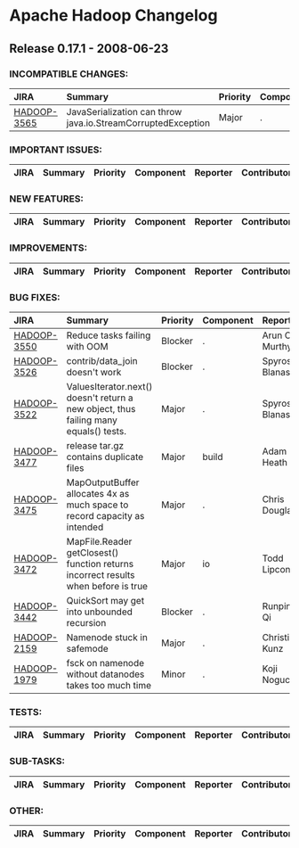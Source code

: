
<!---
# Licensed to the Apache Software Foundation (ASF) under one
# or more contributor license agreements.  See the NOTICE file
# distributed with this work for additional information
# regarding copyright ownership.  The ASF licenses this file
# to you under the Apache License, Version 2.0 (the
# "License"); you may not use this file except in compliance
# with the License.  You may obtain a copy of the License at
#
#     http://www.apache.org/licenses/LICENSE-2.0
#
# Unless required by applicable law or agreed to in writing, software
# distributed under the License is distributed on an "AS IS" BASIS,
# WITHOUT WARRANTIES OR CONDITIONS OF ANY KIND, either express or implied.
# See the License for the specific language governing permissions and
# limitations under the License.
-->
# Apache Hadoop Changelog

## Release 0.17.1 - 2008-06-23

### INCOMPATIBLE CHANGES:

| JIRA | Summary | Priority | Component | Reporter | Contributor |
|:---- |:---- | :--- |:---- |:---- |:---- |
| [HADOOP-3565](https://issues.apache.org/jira/browse/HADOOP-3565) | JavaSerialization can throw java.io.StreamCorruptedException |  Major | . | Tom White | Tom White |


### IMPORTANT ISSUES:

| JIRA | Summary | Priority | Component | Reporter | Contributor |
|:---- |:---- | :--- |:---- |:---- |:---- |


### NEW FEATURES:

| JIRA | Summary | Priority | Component | Reporter | Contributor |
|:---- |:---- | :--- |:---- |:---- |:---- |


### IMPROVEMENTS:

| JIRA | Summary | Priority | Component | Reporter | Contributor |
|:---- |:---- | :--- |:---- |:---- |:---- |


### BUG FIXES:

| JIRA | Summary | Priority | Component | Reporter | Contributor |
|:---- |:---- | :--- |:---- |:---- |:---- |
| [HADOOP-3550](https://issues.apache.org/jira/browse/HADOOP-3550) | Reduce tasks failing with OOM |  Blocker | . | Arun C Murthy | Chris Douglas |
| [HADOOP-3526](https://issues.apache.org/jira/browse/HADOOP-3526) | contrib/data\_join doesn't work |  Blocker | . | Spyros Blanas | Spyros Blanas |
| [HADOOP-3522](https://issues.apache.org/jira/browse/HADOOP-3522) | ValuesIterator.next() doesn't return a new object, thus failing many equals() tests. |  Major | . | Spyros Blanas | Owen O'Malley |
| [HADOOP-3477](https://issues.apache.org/jira/browse/HADOOP-3477) | release tar.gz contains duplicate files |  Major | build | Adam Heath | Adam Heath |
| [HADOOP-3475](https://issues.apache.org/jira/browse/HADOOP-3475) | MapOutputBuffer allocates 4x as much space to record capacity as intended |  Major | . | Chris Douglas | Chris Douglas |
| [HADOOP-3472](https://issues.apache.org/jira/browse/HADOOP-3472) | MapFile.Reader getClosest() function returns incorrect results when before is true |  Major | io | Todd Lipcon | stack |
| [HADOOP-3442](https://issues.apache.org/jira/browse/HADOOP-3442) | QuickSort may get into unbounded recursion |  Blocker | . | Runping Qi | Chris Douglas |
| [HADOOP-2159](https://issues.apache.org/jira/browse/HADOOP-2159) | Namenode stuck in safemode |  Major | . | Christian Kunz | Hairong Kuang |
| [HADOOP-1979](https://issues.apache.org/jira/browse/HADOOP-1979) | fsck on namenode without datanodes takes too much time |  Minor | . | Koji Noguchi | Lohit Vijayarenu |


### TESTS:

| JIRA | Summary | Priority | Component | Reporter | Contributor |
|:---- |:---- | :--- |:---- |:---- |:---- |


### SUB-TASKS:

| JIRA | Summary | Priority | Component | Reporter | Contributor |
|:---- |:---- | :--- |:---- |:---- |:---- |


### OTHER:

| JIRA | Summary | Priority | Component | Reporter | Contributor |
|:---- |:---- | :--- |:---- |:---- |:---- |


